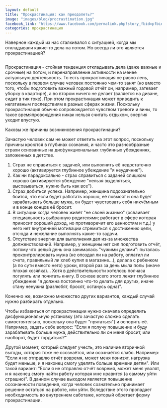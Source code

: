 ```yaml
---
layout: default
title: "Прокрастинация: как преодолеть?"
image: "images/blog/procrastination.jpg"
facebook_link: "https://www.facebook.com/permalink.php?story_fbid=pfbid0faT2KBAyPBztKqwyCEoKaCKNsHRjUTLa9WHhgzArXQBqKDEsM96SLPqssWdJcZhrl&id=100090928022478"
categories: прокрастинация
---
```


Наверное каждый из нас сталкивался с ситуацией, когда мы откладывали какие-то дела на потом. Но всегда ли это является прокрастинацией?

<!--more-->

<img src="{{ page.image }}" alt="" class="img-fluid">

Прокрастинация - стойкая тенденция откладывать дела (даже важные и срочные) на потом, и перенаправление активности на менее актуальную деятельность. То есть прокрастинация не равно лень, поскольку в первом случае человек постоянно чем-то занят (но вместо того, чтобы подготовить важный годовой отчёт он, например, затевает уборку в квартире), а во втором ничего не делает (валяется на диване, сидит в тик токе). При этом прокрастинация может приводить к негативным последствиям в разных сферах жизни. Поскольку прокрастинация обычно сопровождается чувством тревоги и вины, то такое времяпровождения никак нельзя считать отдыхом, энергия уходит впустую.

Каковы же причины возникновения прокрастинации?

Зачастую человек сам не может ответить на этот вопрос, поскольку причины кроются в глубинах сознания, и часто это разнообразные страхи основанные на дисфункциональных глубинных убеждениях, заложенных в детстве.
1. Страх не справиться с задачей, или выполнить её недостаточно хорошо (активируется глубинное убеждение "я неудачник").
2. Как ни парадоксально - страх справиться с задачей слишком хорошо (активируется убеждение "нельзя выделяться, высовываться, нужно быть как все").
3. Страх добиться успеха. Например, женщина подсознательно боится, что если будет работать хорошо, её повысят и она будет зарабатывать больше мужа, он будет чувствовать себя никчёмным и в конце концов её бросит.
3. В ситуации когда человек живёт "не своей жизнью" (осваивает специальность выбранную родителями; работает в сфере которая приносит хороший доход, но противоречит его ценностям и т.д.) у него нет внутренней мотивации стремиться к достижению цели, отсюда и нежелание выполнять какие-то задачи.
4. Отсутствие энергии для выполнения дел из-за множества долженствований. Например, у женщины нет сил подготовить отчёт, потому что целый день она занималась "чужими делами": пыталась проконтролировать мужа (не опоздал ли на работу, оплатил ли счета, правильный ли хлеб купил в магазине...), делала с ребенком (а по сути вместо него) уроки, второй раз за день мыла полы (иначе плохая хозяйка)... Хотя в действительности хотелось полчаса погулять или почитать книгу. В основе всего этого лежит глубинное убеждение "я должна постоянно что-то делать для других, иначе стану ненужна (разлюбят, бросят, останусь одна)".

Конечно же, возможно множество других вариантов, каждый случай нужно разбирать отдельно.

Чтобы избавиться от прокрастинации нужно сначала определить дисфункциональную установку (это зачастую сложно сделать самостоятельно, поскольку она будет "прятаться") и оспорить её. Например, задать себе вопрос: "Если я получу повышение и буду зарабатывать больше мужа, действительно ли он меня бросит, или наоборот, будет гордиться?"

Другой момент, который следует учесть, это наличие вторичной выгоды, которая тоже не осознаётся, или осознаётся слабо. Например: "Если я не отправлю отчёт вовремя, может меня понизят, нагрузка будет меньше, и я наконец смогу уделять больше времени детям". Или такой вариант: "Если я не отправлю отчёт вовремя, может меня уволят, и я наконец смогу найти работу которая мне нравится (а самому уйти страшно)".
В данном случае выходом является повышение осознанности поведения, когда человек сознательно принимает решение остаться на работе, или уйти. Вследствие этого пропадает необходимость во внутреннем саботаже, который обретает форму прокрастинации.